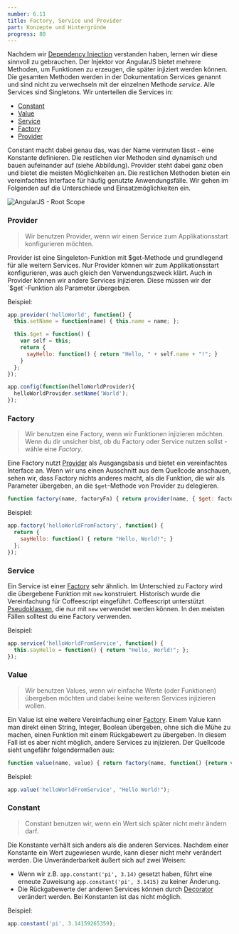 ```yaml
---
number: 6.11
title: Factory, Service und Provider
part: Konzepte und Hintergründe
progress: 80
---
```


Nachdem wir [Dependency Injection](#dependency-injection) verstanden haben, lernen wir diese sinnvoll zu gebrauchen. Der Injektor vor AngularJS bietet mehrere Methoden, um Funktionen zu erzeugen, die später injiziert werden können. Die gesamten Methoden werden in der Dokumentation Services genannt und sind nicht zu verwechseln mit der einzelnen Methode *service*. Alle Services sind Singletons. Wir unterteilen die Services in:

* [Constant](#constant)
* [Value](#value)
* [Service](#service)
* [Factory](#factory)
* [Provider](#provider)

Constant macht dabei genau das, was der Name vermuten lässt - eine Konstante definieren. Die restlichen vier Methoden sind dynamisch und bauen aufeinander auf (siehe Abbildung). Provider steht dabei ganz oben und bietet die meisten Möglichkeiten an. Die restlichen Methoden bieten ein vereinfachtes Interface für häufig genutzte Anwendungsfälle. Wir gehen im Folgenden auf die Unterschiede und Einsatzmöglichkeiten ein.

![AngularJS - Root Scope](../images/figures/services.png)

### Provider

> Wir benutzen Provider, wenn wir einen Service zum Applikationsstart konfigurieren möchten.

Provider ist eine Singeleton-Funktion mit $get-Methode und grundlegend für alle weitern Services. Nur Provider können wir zum Applikationsstart konfigurieren, was auch gleich den Verwendungszweck klärt. Auch in Provider können wir andere Services injizieren. Diese müssen wir der `$get`-Funktion als Parameter übergeben.

Beispiel:

```javascript
app.provider('helloWorld', function() {
  this.setName = function(name) { this.name = name; };

  this.$get = function() {
    var self = this;
    return {
      sayHello: function() { return "Hello, " + self.name + "!"; }
    }
  };
});

app.config(function(helloWorldProvider){
  helloWorldProvider.setName('World');
});
```


### Factory

> Wir benutzen eine Factory, wenn wir Funktionen injizieren möchten. Wenn du dir unsicher bist, ob du Factory oder Service nutzen sollst - wähle eine *Factory*.

Eine Factory nutzt [Provider](#provider) als Ausgangsbasis und bietet ein vereinfachtes Interface an. Wenn wir uns einen Ausschnitt aus dem Quellcode anschauen, sehen wir, dass Factory nichts anderes macht, als die Funktion, die wir als Parameter übergeben, an die  `$get`-Methode von Provider zu delegieren.

```javascript
function factory(name, factoryFn) { return provider(name, { $get: factoryFn }); }
```

Beispiel:

```javascript
app.factory('helloWorldFromFactory', function() {
  return {
    sayHello: function() { return "Hello, World!"; }
  };
});
```


### Service

Ein Service ist einer [Factory](#factory) sehr ähnlich. Im Unterschied zu Factory wird die übergebene Funktion mit `new` konstruiert. Historisch wurde die Vereinfachung für Coffeescript eingeführt. Coffeescript unterstützt [Pseudoklassen](http://coffeescript.org/#classes), die nur mit `new` verwendet werden können. In den meisten Fällen solltest du eine Factory verwenden.

Beispiel:

```javascript
app.service('helloWorldFromService', function() {
  this.sayHello = function() { return "Hello, World!"; };
});
```


### Value

> Wir benutzen Values, wenn wir einfache Werte (oder Funktionen) übergeben möchten und dabei keine weiteren Services injizieren wollen.

Ein Value ist eine weitere Vereinfachung einer [Factory](#factory). Einem Value kann man direkt einen String, Integer, Boolean übergeben, ohne sich die Mühe zu machen, einen Funktion mit einem Rückgabewert zu übergeben. In diesem Fall ist es aber nicht möglich, andere Services zu injizieren. Der Quellcode sieht ungefähr folgendermaßen aus:

```javascript
function value(name, value) { return factory(name, function() {return value;}); }
```

Beispiel:

```javascript
app.value('helloWorldFromService', "Hello World!");
```


### Constant

> Constant benutzen wir, wenn ein Wert sich später nicht mehr ändern darf.

Die Konstante verhält sich anders als die anderen Services. Nachdem einer Konstante ein Wert zugewiesen wurde, kann dieser nicht mehr verändert werden. Die Unveränderbarkeit äußert sich auf zwei Weisen:

* Wenn wir z.B. `app.constant('pi', 3.14)` gesetzt haben, führt eine erneute Zuweisung `app.constant('pi', 3.1415)` zu keiner Änderung.
* Die Rückgabewerte der anderen Services können durch [Decorator](#decorator) verändert werden. Bei Konstanten ist das nicht möglich.

Beispiel:

```javascript
app.constant('pi', 3.14159265359);
```


